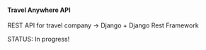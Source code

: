 #### Travel Anywhere API

REST API for travel company -> Django + Django Rest Framework

STATUS: In progress!
